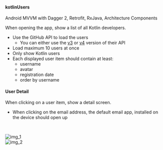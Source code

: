 #### kotlinUsers
Android MVVM with Dagger 2, Retrofit, RxJava, Architecture Components

When opening the app, show a list of all Kotlin developers.

* Use the GitHub API to load the users
  * You can either use the [v3](https://developer.github.com/v3/search/#search-users) or [v4](https://developer.github.com/v4/object/user/) version of their API
* Load maximum 10 users at once
* Only show Kotlin users
* Each displayed user item should contain at least:
  * username
  * avatar
  * registration date
  * order by username

#### User Detail

When clicking on a user item, show a detail screen.

* When clicking on the email address, the default email app, installed on the device should open up
<br/>





![img_1](https://user-images.githubusercontent.com/17669404/61715715-ffff5c80-ad5d-11e9-8b8f-a735e6a787c8.png) <br/>
![img_2](https://user-images.githubusercontent.com/17669404/61715761-13aac300-ad5e-11e9-8932-6d86462ca3d3.png)
